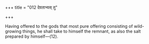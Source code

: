 +++
title = "012 देवताभ्यस् तु"

+++

Having offered to the gods that most pure offering consisting of wild-growing things, he shall take to himself the remnant, as also the salt prepared by himself—(12).